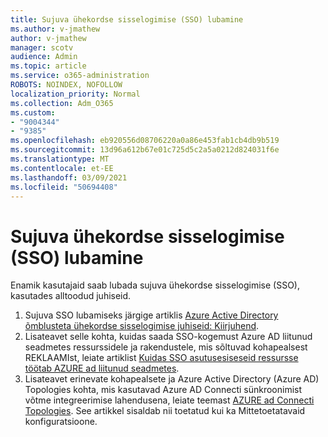 ```yaml
---
title: Sujuva ühekordse sisselogimise (SSO) lubamine
ms.author: v-jmathew
author: v-jmathew
manager: scotv
audience: Admin
ms.topic: article
ms.service: o365-administration
ROBOTS: NOINDEX, NOFOLLOW
localization_priority: Normal
ms.collection: Adm_O365
ms.custom:
- "9004344"
- "9385"
ms.openlocfilehash: eb920556d08706220a0a86e453fab1cb4db9b519
ms.sourcegitcommit: 13d96a612b67e01c725d5c2a5a0212d824031f6e
ms.translationtype: MT
ms.contentlocale: et-EE
ms.lasthandoff: 03/09/2021
ms.locfileid: "50694408"
---
```

# <a name="enable-seamless-single-sign-on-sso"></a>Sujuva ühekordse sisselogimise (SSO) lubamine

Enamik kasutajaid saab lubada sujuva ühekordse sisselogimise (SSO), kasutades alltoodud juhiseid.

1. Sujuva SSO lubamiseks järgige artiklis [Azure Active Directory õmblusteta ühekordse sisselogimise juhiseid: Kiirjuhend](https://docs.microsoft.com/azure/active-directory/hybrid/how-to-connect-sso-quick-start).
2. Lisateavet selle kohta, kuidas saada SSO-kogemust Azure AD liitunud seadmetes ressurssidele ja rakendustele, mis sõltuvad kohapealsest REKLAAMIst, leiate artiklist [Kuidas SSO asutusesiseseid ressursse töötab AZURE ad liitunud seadmetes](https://docs.microsoft.com/azure/active-directory/devices/azuread-join-sso).
3. Lisateavet erinevate kohapealsete ja Azure Active Directory (Azure AD) Topologies kohta, mis kasutavad Azure AD Connecti sünkroonimist võtme integreerimise lahendusena, leiate teemast [AZURE ad Connecti Topologies](https://docs.microsoft.com/azure/active-directory/hybrid/plan-connect-topologies). See artikkel sisaldab nii toetatud kui ka Mittetoetatavaid konfiguratsioone.
